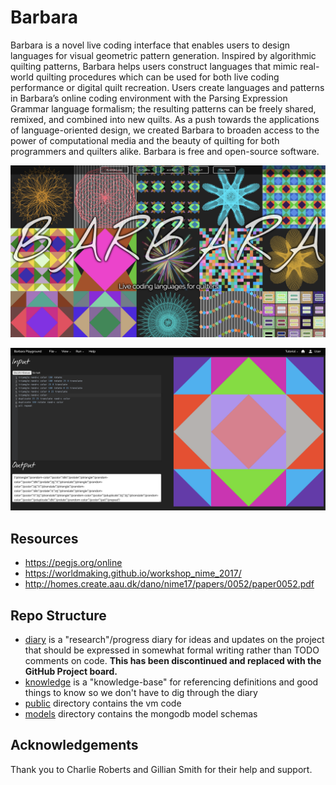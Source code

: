 # Barbara

Barbara is a novel live coding interface that enables users to design languages for visual geometric pattern generation. 
Inspired by algorithmic quilting patterns, Barbara helps users construct languages that mimic real-world quilting procedures 
which can be used for both live coding performance or digital quilt recreation. Users create languages and patterns in 
Barbara’s online coding environment with the Parsing Expression Grammar language formalism; the resulting patterns can 
be freely shared, remixed, and combined into new quilts. As a push towards the applications of language-oriented design, 
we created Barbara to broaden access to the power of computational media and the beauty of quilting for both programmers 
and quilters alike. Barbara is free and open-source software.

![Homepage](img/new_homepage.png)

![Playground](img/playground.png)

## Resources

- https://pegjs.org/online
- https://worldmaking.github.io/workshop_nime_2017/
- http://homes.create.aau.dk/dano/nime17/papers/0052/paper0052.pdf



## Repo Structure

- [diary](diary.md) is a "research"/progress diary for ideas and updates on the project that should be expressed in somewhat formal writing rather than TODO comments on code. **This has been discontinued and replaced with the GitHub Project board.**
- [knowledge](knowledge.md) is a "knowledge-base" for referencing definitions and good things to know so we don't have to dig through the diary
- [public](public) directory contains the vm code
- [models](models) directory contains the mongodb model schemas

## Acknowledgements

Thank you to Charlie Roberts and Gillian Smith for their help and support.
